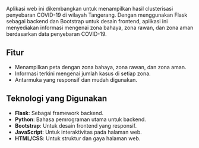 Aplikasi web ini dikembangkan untuk menampilkan hasil clusterisasi penyebaran COVID-19 di wilayah Tangerang. Dengan menggunakan Flask sebagai backend dan Bootstrap untuk desain frontend, aplikasi ini menyediakan informasi mengenai zona bahaya, zona rawan, dan zona aman berdasarkan data penyebaran COVID-19.

## Fitur

- Menampilkan peta dengan zona bahaya, zona rawan, dan zona aman.
- Informasi terkini mengenai jumlah kasus di setiap zona.
- Antarmuka yang responsif dan mudah digunakan.

## Teknologi yang Digunakan

- **Flask**: Sebagai framework backend.
- **Python**: Bahasa pemrograman utama untuk backend.
- **Bootstrap**: Untuk desain frontend yang responsif.
- **JavaScript**: Untuk interaktivitas pada halaman web.
- **HTML/CSS**: Untuk struktur dan gaya halaman web.
